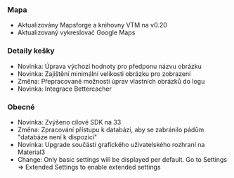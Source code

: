 ### Mapa
- Aktualizovány Mapsforge a knihovny VTM na v0.20
- Aktualizovaný vykreslovač Google Maps

### Detaily kešky
- Novinka: Úprava výchozí hodnoty pro předponu názvu obrázku
- Novinka: Zajištění minimální velikosti obrázku pro zobrazení
- Změna: Přepracované možnosti úprav vlastních obrázků do logu
- Novinka: Integrace Bettercacher

### Obecné
- Novinka: Zvýšeno cílové SDK na 33
- Změna: Zpracování přístupu k databázi, aby se zabránilo pádům "databáze není k dispozici"
- Novinka: Upgrade součástí grafického uživatelského rozhraní na Material3
- Change: Only basic settings will be displayed per default. Go to Settings => Extended Settings to enable extended settings
